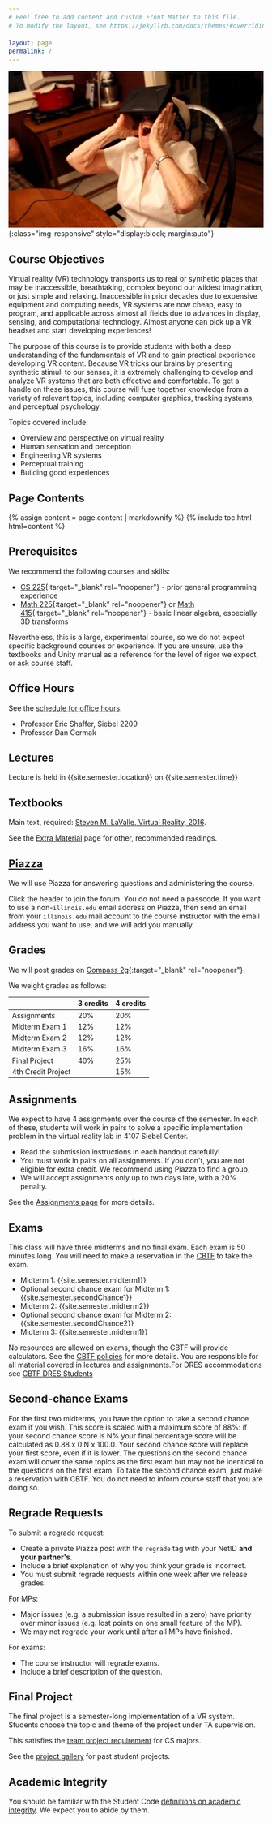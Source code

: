 ```yaml
---
# Feel free to add content and custom Front Matter to this file.
# To modify the layout, see https://jekyllrb.com/docs/themes/#overriding-theme-defaults

layout: page
permalink: /
---
```


![Oculus Grandma](/img/OculusGrandma.jpg){:class="img-responsive" style="display:block; margin:auto"}

## Course Objectives ##
Virtual reality (VR) technology transports us to real or synthetic places that may be inaccessible, breathtaking, complex beyond our wildest imagination, or just simple and relaxing. Inaccessible in prior decades due to expensive equipment and computing needs, VR systems are now cheap, easy to program, and applicable across almost all fields due to advances in display, sensing, and computational technology. Almost anyone can pick up a VR headset and start developing experiences!

The purpose of this course is to provide students with both a deep understanding of the fundamentals of VR and to gain practical experience developing VR content. Because VR tricks our brains by presenting synthetic stimuli to our senses, it is extremely challenging to develop and analyze VR systems that are both effective and comfortable. To get a handle on these issues, this course will fuse together knowledge from a variety of relevant topics, including computer graphics, tracking systems, and perceptual psychology. 

Topics covered include:

- Overview and perspective on virtual reality
- Human sensation and perception
- Engineering VR systems
- Perceptual training
- Building good experiences

## Page Contents
{% assign content = page.content | markdownify %}
{% include toc.html html=content %}

## Prerequisites ##
We recommend the following courses and skills:

- [CS 225](https://courses.engr.illinois.edu/cs225/){:target="_blank" rel="noopener"} - prior general programming experience
- [Math 225](https://math.illinois.edu/resources/department-resources/syllabus-math-225){:target="_blank" rel="noopener"} or [Math 415](https://math.illinois.edu/resources/department-resources/syllabus-math-415){:target="_blank" rel="noopener"} - basic linear algebra, especially 3D transforms

Nevertheless, this is a large, experimental course, so we do not expect specific background courses or experience. If you are unsure, use the textbooks and Unity manual as a reference for the level of rigor we expect, or ask course staff.

## Office Hours ##
See the [schedule for office hours](/officehours).

* Professor Eric Shaffer, Siebel 2209
* Professor Dan Cermak

## Lectures ##
Lecture is held in {{site.semester.location}} on {{site.semester.time}}

## Textbooks ##
Main text, required: [Steven M. LaValle, Virtual Reality, 2016](http://vr.cs.uiuc.edu).

See the [Extra Material](/extra-material) page for other, recommended readings.

## [Piazza]({{site.semester.piazza}}) ##
We will use Piazza for answering questions and administering the course.

Click the header to join the forum. You do not need a passcode. If you want to use a non-`illinois.edu` email address on Piazza, then send an email from your `illinois.edu` mail account to the course instructor with the email address you want to use, and we will add you manually.

## Grades ##
We will post grades on [Compass 2g](https://compass.illinois.edu){:target="_blank" rel="noopener"}.

We weight grades as follows:

| | 3 credits | 4 credits |  
| ----- | ------ | ----- |  
| Assignments | 20% | 20% |  
| Midterm Exam 1 | 12% | 12% |  
| Midterm Exam 2 | 12% | 12% |
| Midterm Exam 3 | 16% | 16% |
| Final Project | 40% | 25% |  
| 4th Credit Project | | 15% |  

## Assignments ##
We expect to have 4 assignments over the course of the semester. In each of these, students will work in pairs to solve a specific implementation problem in the virtual reality lab in 4107 Siebel Center.

- Read the submission instructions in each handout carefully!
- You must work in pairs on all assignments. If you don't, you are not eligible for extra credit. We recommend using Piazza to find a group.
- We will accept assignments only up to two days late, with a 20% penalty.

See the [Assignments page](/assignments) for more details.

## Exams ##
This class will have three midterms and no final exam. Each exam is 50 minutes long. You will need to make a reservation in the [CBTF](https://cbtf.engr.illinois.edu) to take the exam.

- Midterm 1: {{site.semester.midterm1}}
- Optional second chance exam for Midterm 1: {{site.semester.secondChance1}}
- Midterm 2: {{site.semester.midterm2}}
- Optional second chance exam for Midterm 2: {{site.semester.secondChance2}}
- Midterm 3:  {{site.semester.midterm1}}

No resources are allowed on exams, though the CBTF will provide calculators. See the [CBTF policies](https://cbtf.engr.illinois.edu/for-students/policies.html) for more details. You are responsible for all material covered in lectures and assignments.For DRES accommodations see [CBTF DRES Students](https://cbtf.engr.illinois.edu/for-students/dres-students.html)

## Second-chance Exams ##
For the first two midterms, you have the option to take a second chance exam if you wish. This score is scaled with a maximum score of 88%: if your second chance score is N% your final percentage score will be calculated as 0.88 x 0.N x 100.0. Your second chance score will replace your first score, even if it is lower. The questions on the second chance exam will cover the same topics as the first exam but may not be identical to the questions on the first exam. To take the second chance exam, just make a reservation with CBTF. You do not need to inform course staff that you are doing so.

## Regrade Requests ##
To submit a regrade request:

- Create a private Piazza post with the `regrade` tag with your NetID **and your partner's**. 
- Include a brief explanation of why you think your grade is incorrect.
- You must submit regrade requests within one week after we release grades.

For MPs:
- Major issues (e.g. a submission issue resulted in a zero) have priority over minor issues (e.g. lost points on one small feature of the MP).
- We may not regrade your work until after all MPs have finished.

For exams:
- The course instructor will regrade exams.
- Include a brief description of the question.

## Final Project ##
The final project is a semester-long implementation of a VR system. Students choose the topic and theme of the project under TA supervision.

This satisfies the [team project requirement](https://cs.illinois.edu/academics/degree-program-options/bs-computer-science-engineering) for CS majors.

See the [project gallery](/projects) for past student projects.

## Academic Integrity ##
You should be familiar with the Student Code [definitions on academic integrity](http://studentcode.illinois.edu/article1_part4_1-401.html). We expect you to abide by them.
